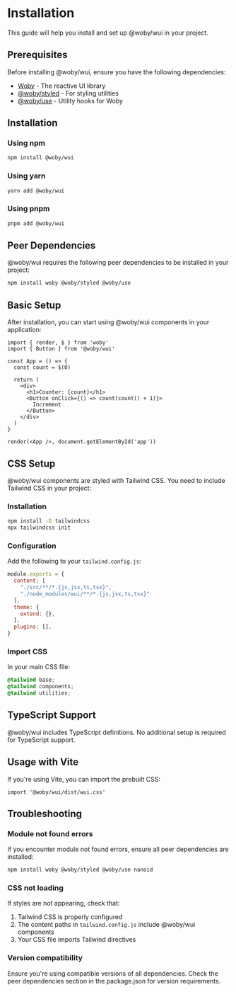# Installation

This guide will help you install and set up @woby/wui in your project.

## Prerequisites

Before installing @woby/wui, ensure you have the following dependencies:

- [Woby](https://github.com/wobyjs/woby) - The reactive UI library
- [@woby/styled](https://github.com/wobyjs/styled) - For styling utilities
- [@woby/use](https://github.com/wobyjs/use) - Utility hooks for Woby

## Installation

### Using npm

```bash
npm install @woby/wui
```

### Using yarn

```bash
yarn add @woby/wui
```

### Using pnpm

```bash
pnpm add @woby/wui
```

## Peer Dependencies

@woby/wui requires the following peer dependencies to be installed in your project:

```bash
npm install woby @woby/styled @woby/use
```

## Basic Setup

After installation, you can start using @woby/wui components in your application:

```tsx
import { render, $ } from 'woby'
import { Button } from '@woby/wui'

const App = () => {
  const count = $(0)
  
  return (
    <div>
      <h1>Counter: {count}</h1>
      <Button onClick={() => count(count() + 1)}>
        Increment
      </Button>
    </div>
  )
}

render(<App />, document.getElementById('app'))
```

## CSS Setup

@woby/wui components are styled with Tailwind CSS. You need to include Tailwind CSS in your project:

### Installation

```bash
npm install -D tailwindcss
npx tailwindcss init
```

### Configuration

Add the following to your `tailwind.config.js`:

```js
module.exports = {
  content: [
    "./src/**/*.{js,jsx,ts,tsx}",
    "./node_modules/wui/**/*.{js,jsx,ts,tsx}"
  ],
  theme: {
    extend: {},
  },
  plugins: [],
}
```

### Import CSS

In your main CSS file:

```css
@tailwind base;
@tailwind components;
@tailwind utilities;
```

## TypeScript Support

@woby/wui includes TypeScript definitions. No additional setup is required for TypeScript support.

## Usage with Vite

If you're using Vite, you can import the prebuilt CSS:

```tsx
import '@woby/wui/dist/wui.css'
```

## Troubleshooting

### Module not found errors

If you encounter module not found errors, ensure all peer dependencies are installed:

```bash
npm install woby @woby/styled @woby/use nanoid
```

### CSS not loading

If styles are not appearing, check that:
1. Tailwind CSS is properly configured
2. The content paths in `tailwind.config.js` include @woby/wui components
3. Your CSS file imports Tailwind directives

### Version compatibility

Ensure you're using compatible versions of all dependencies. Check the peer dependencies section in the package.json for version requirements.